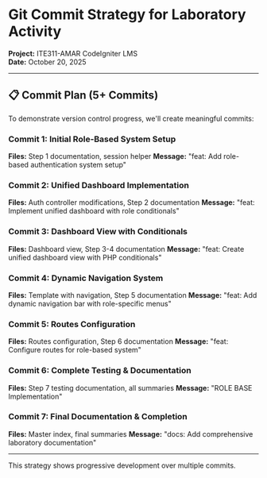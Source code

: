 # Git Commit Strategy for Laboratory Activity

**Project:** ITE311-AMAR CodeIgniter LMS  
**Date:** October 20, 2025

---

## 📋 Commit Plan (5+ Commits)

To demonstrate version control progress, we'll create meaningful commits:

### Commit 1: Initial Role-Based System Setup
**Files:** Step 1 documentation, session helper
**Message:** "feat: Add role-based authentication system setup"

### Commit 2: Unified Dashboard Implementation  
**Files:** Auth controller modifications, Step 2 documentation
**Message:** "feat: Implement unified dashboard with role conditionals"

### Commit 3: Dashboard View with Conditionals
**Files:** Dashboard view, Step 3-4 documentation
**Message:** "feat: Create unified dashboard view with PHP conditionals"

### Commit 4: Dynamic Navigation System
**Files:** Template with navigation, Step 5 documentation
**Message:** "feat: Add dynamic navigation bar with role-specific menus"

### Commit 5: Routes Configuration
**Files:** Routes configuration, Step 6 documentation
**Message:** "feat: Configure routes for role-based system"

### Commit 6: Complete Testing & Documentation
**Files:** Step 7 testing documentation, all summaries
**Message:** "ROLE BASE Implementation"

### Commit 7: Final Documentation & Completion
**Files:** Master index, final summaries
**Message:** "docs: Add comprehensive laboratory documentation"

---

This strategy shows progressive development over multiple commits.


